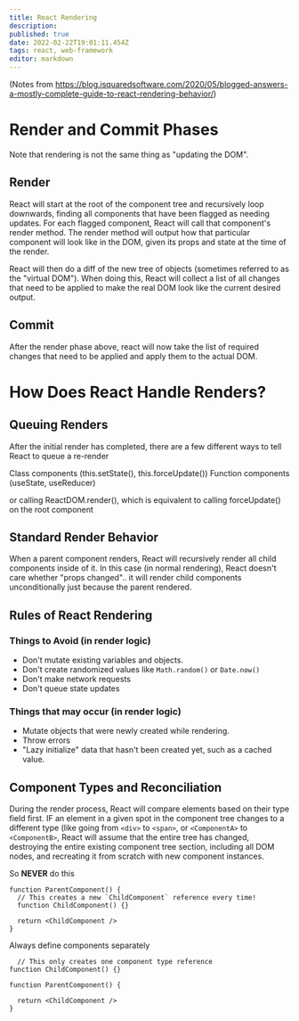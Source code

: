 ```yaml
---
title: React Rendering
description: 
published: true
date: 2022-02-22T19:01:11.454Z
tags: react, web-framework
editor: markdown
---
```


(Notes from https://blog.isquaredsoftware.com/2020/05/blogged-answers-a-mostly-complete-guide-to-react-rendering-behavior/)

# Render and Commit Phases
Note that rendering is not the same thing as "updating the DOM".
## Render
React will start at the root of the component tree and recursively loop downwards, finding all components that have been flagged as needing updates. For each flagged component, React will call that component's render method. The render method will output how that particular component will look like in the DOM, given its props and state at the time of the render.

React will then do a diff of the new tree of objects (sometimes referred to as the "virtual DOM"). When doing this, React will collect a list of all changes that need to be applied to make the real DOM look like the current desired output.
## Commit
After the render phase above, react will now take the list of required changes that need to be applied and apply them to the actual DOM.

# How Does React Handle Renders?
## Queuing Renders
After the initial render has completed, there are a few different ways to tell React to queue a re-render

Class components (this.setState(), this.forceUpdate())
Function components (useState, useReducer)

or calling ReactDOM.render(<App />), which is equivalent to calling forceUpdate() on the root component

## Standard Render Behavior
When a parent component renders, React will recursively render all child components inside of it. 
In this case (in normal rendering), React doesn't care whether "props changed".. it will render child components unconditionally just because the parent rendered.

## Rules of React Rendering
### Things to Avoid (in render logic)
* Don't mutate existing variables and objects.
* Don't create randomized values like `Math.random()` or `Date.now()`
* Don't make network requests
* Don't queue state updates
### Things that may occur (in render logic)
* Mutate objects that were newly created while rendering.
* Throw errors
* "Lazy initialize" data that hasn't been created yet, such as a cached value.

## Component Types and Reconciliation

During the render process, React will compare elements based on their type field first. IF an element in a given spot in the component tree changes to a different type (like going from `<div>` to `<span>`, or `<ComponentA>` to `<ComponentB>`, React will assume that the entire tree has changed, destroying the entire existing component tree section, including all DOM nodes, and recreating it from scratch with new component instances.

So **NEVER** do this

```
function ParentComponent() {
  // This creates a new `ChildComponent` reference every time!
  function ChildComponent() {}
  
  return <ChildComponent />
}
```

Always define components separately

```
  // This only creates one component type reference
function ChildComponent() {}
  
function ParentComponent() {

  return <ChildComponent />
}
```